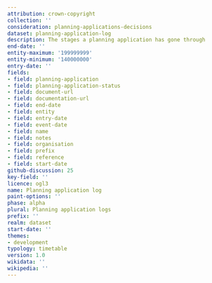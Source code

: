 ```yaml
---
attribution: crown-copyright
collection: ''
consideration: planning-applications-decisions
dataset: planning-application-log
description: The stages a planning application has gone through
end-date: ''
entity-maximum: '199999999'
entity-minimum: '140000000'
entry-date: ''
fields:
- field: planning-application
- field: planning-application-status
- field: document-url
- field: documentation-url
- field: end-date
- field: entity
- field: entry-date
- field: event-date
- field: name
- field: notes
- field: organisation
- field: prefix
- field: reference
- field: start-date
github-discussion: 25
key-field: ''
licence: ogl3
name: Planning application log
paint-options: ''
phase: alpha
plural: Planning application logs
prefix: ''
realm: dataset
start-date: ''
themes:
- development
typology: timetable
version: 1.0
wikidata: ''
wikipedia: ''
---
```

